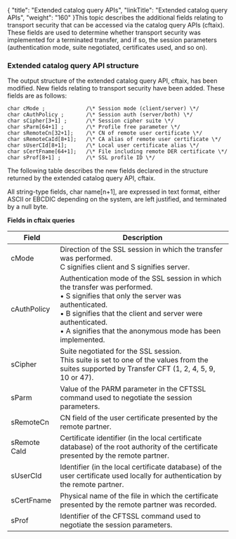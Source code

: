 {
    "title": "Extended  catalog query APIs",
    "linkTitle": "Extended catalog query APIs",
    "weight": "160"
}This topic describes the additional
fields relating to transport security that can be accessed via the catalog
query APIs (cftaix). These fields are used to determine whether transport
security was implemented for a terminated transfer, and if so, the session
parameters (authentication mode, suite negotiated, certificates used,
and so on).

<span id="Extended_catalog_query_API_structure"></span>

### Extended catalog query API structure

The output structure of the extended catalog query API, cftaix, has
been modified. New fields relating to transport security have been added.
These fields are as follows:

```
char cMode ;             /\* Session mode (client/server) \*/
char cAuthPolicy ;       /\* Session auth (server/both) \*/
char sCipher[3+1] ;      /\* Session cipher suite \*/
char sParm[64+1] ;       /\* Profile free parameter \*/
char sRemoteCn[32+1];    /\* CN of remote user certificate \*/
char sRemoteCaId[8+1];   /\* CA alias of remote user certificate \*/
char sUserCId[8+1];      /\* Local user certificate alias \*/
char sCertFname[64+1];   /\* File including remote DER certificate \*/
char sProf[8+1] ;        /\* SSL profile ID \*/
```

The following table describes the new fields declared in the structure
returned by the extended catalog query API, cftaix.

All string-type fields, char name[n+1], are expressed in text format,
either ASCII or EBCDIC depending on the system, are left justified, and
terminated by a null byte.

****Fields in cftaix queries****


| Field  | Description  |
| --- | --- |
| cMode  | Direction of the SSL session in which the transfer was performed.<br/> C signifies client and S signifies server.  |
| cAuthPolicy  | Authentication mode of the SSL session in which the transfer was performed.<br/> • S signifies that only the server was authenticated.<br/> • B signifies that the client and server were authenticated.<br/> • A signifies that the anonymous mode has been implemented.  |
| sCipher  | Suite negotiated for the SSL session.<br/> This suite is set to one of the values from the suites supported by Transfer CFT (1, 2, 4, 5, 9, 10 or 47).  |
| sParm  | Value of the PARM parameter in the CFTSSL command used to negotiate the session parameters.  |
| sRemoteCn  | CN field of the user certificate presented by the remote partner.  |
| sRemote CaId  | Certificate identifier (in the local certificate database) of the root authority of the certificate presented by the remote partner.  |
| sUserCId  | Identifier (in the local certificate database) of the user certificate used locally for authentication by the remote partner.  |
| sCertFname  | Physical name of the file in which the certificate presented by the remote partner was recorded.  |
| sProf  | Identifier of the CFTSSL command used to negotiate the session parameters.  |

